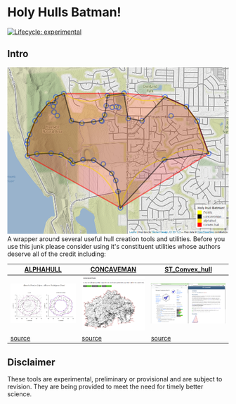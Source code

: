 
# Holy Hulls Batman!

<!-- badges: start -->
[![Lifecycle: experimental](https://img.shields.io/badge/lifecycle-experimental-orange.svg)](https://lifecycle.r-lib.org/articles/stages.html#experimental)
<!-- badges: end -->

## Intro
<img src="https://github.com/JimColl/holyhull/blob/main/man/figures/holyhull.png"  alt="holyhull.png">
A wrapper around several useful hull creation tools and utilities.  Before you use this junk please consider using it's constituent utilities whose authors deserve all of the credit including:

| [ALPHAHULL](https://yihui.org/en/2010/04/alphahull-an-r-package-for-alpha-convex-hull/) | [CONCAVEMAN](https://github.com/mapbox/concaveman) | [ST_Convex_hull](https://cran.r-project.org/web/packages/sf/index.html)  |
|---|---|---|
| <img src="https://github.com/JimColl/holyhull/blob/main/man/figures/ahull.PNG"  alt="ahull.PNG"> |  <img src="https://github.com/JimColl/holyhull/blob/main/man/figures/concaveman.PNG"  alt="concaveman.PNG"> |  <img src="https://github.com/JimColl/holyhull/blob/main/man/figures/st.PNG"  alt="st.PNG"> |
| [source](https://cran.r-project.org/web/packages/alphahull/alphahull.pdf)  |  [source](https://cran.r-project.org/web/packages/concaveman/index.html) |  [source](https://postgis.net/docs/ST_ConvexHull.html) |

## Disclaimer
These tools are experimental, preliminary or provisional and are subject to revision. They are being provided to meet the need for timely better science.
